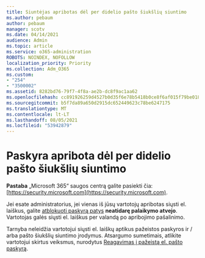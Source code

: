 ```yaml
---
title: Siuntėjas apribotas dėl per didelio pašto šiukšlių siuntimo
ms.author: pebaum
author: pebaum
manager: scotv
ms.date: 04/14/2021
audience: Admin
ms.topic: article
ms.service: o365-administration
ROBOTS: NOINDEX, NOFOLLOW
localization_priority: Priority
ms.collection: Adm_O365
ms.custom:
- "254"
- "3500002"
ms.assetid: 8282bd76-79f7-4f8a-ae2b-dc8f9ac1aa62
ms.openlocfilehash: cc891926259d4527b0d35f6e78b5418b0ce8f6af015f79be01866ffe088704c7
ms.sourcegitcommit: b5f7da89a650d2915dc652449623c78be6247175
ms.translationtype: MT
ms.contentlocale: lt-LT
ms.lasthandoff: 08/05/2021
ms.locfileid: "53942879"
---
```

# <a name="account-is-restricted-for-sending-too-much-spam"></a>Paskyra apribota dėl per didelio pašto šiukšlių siuntimo

**Pastaba** „Microsoft 365“ saugos centrą galite pasiekti čia: [https://security.microsoft.com](https://security.microsoft.com).

Jei esate administratorius, jei vienas iš jūsų vartotojų apribotas siųsti el. laiškus, galite [atblokuoti paskyrą patys](https://security.microsoft.com/?hash=/restrictedusers) **neatidarę palaikymo atvejo**. Vartotojas galės siųsti el. laiškus per valandą po apribojimo pašalinimo.

Tarnyba neleidžia vartotojui siųsti el. laiškų aptikus pažeistos paskyros ir / arba pašto šiukšlių siuntimo įrodymus. Atsargumo sumetimais, atlikite vartotojui skirtus veiksmus, nurodytus [Reagavimas į pažeistą el. pašto paskyrą](https://docs.microsoft.com/microsoft-365/security/office-365-security/responding-to-a-compromised-email-account).
